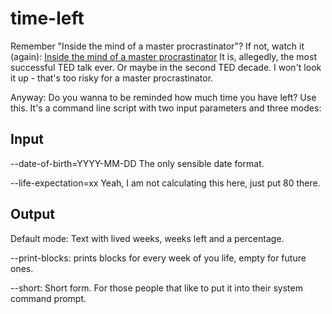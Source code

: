 # time-left
Remember "Inside the mind of a master procrastinator"?
If not, watch it (again): [Inside the mind of a master procrastinator](https://www.youtube.com/watch?v=arj7oStGLkU)
It is, allegedly, the most successful TED talk ever. Or maybe in the second TED decade. I won't look it up - that's too risky for a master procrastinator.

 Anyway: Do you wanna to be reminded how much time you have left? Use this. It's a command line script with two input parameters and three modes:

 ## Input
 --date-of-birth=YYYY-MM-DD
 	The only sensible date format.

 --life-expectation=xx
 	Yeah, I am not calculating this here, just put 80 there. 

 ## Output
 Default mode:
 	Text with lived weeks, weeks left and a percentage.

 --print-blocks:
 	prints blocks for every week of you life, empty for future ones.

 --short: Short form.
 	For those people that like to put it into their system command prompt.
